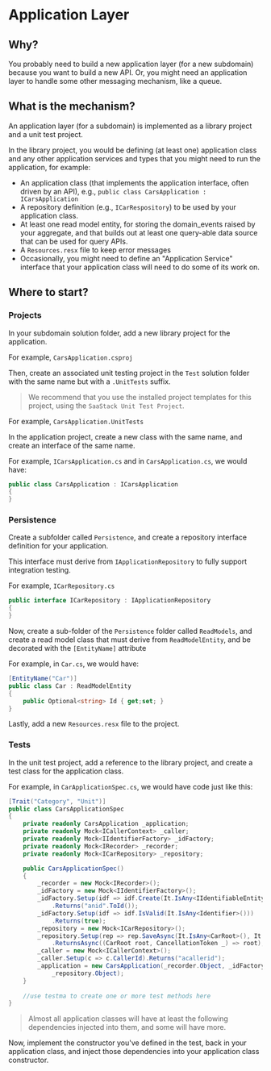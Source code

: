 # Application Layer

## Why?

You probably need to build a new application layer (for a new subdomain) because you want to build a new API. Or, you might need an application layer to handle some other messaging mechanism, like a queue.

## What is the mechanism?

An application layer (for a subdomain) is implemented as a library project and a unit test project.

In the library project, you would be defining (at least one) application class and any other application services and types that you might need to run the application, for example:

* An application class (that implements the application interface, often driven by an API), e.g., `public class CarsApplication : ICarsApplication`
* A repository definition (e.g., `ICarRespository`) to be used by your application class.
* At least one read model entity, for storing the domain_events raised by your aggregate, and that builds out at least one query-able data source that can be used for query APIs.
* A `Resources.resx` file to keep error messages
* Occasionally, you might need to define an "Application Service" interface that your application class will need to do some of its work on.

## Where to start?

### Projects

In your subdomain solution folder, add a new library project for the application.

For example, `CarsApplication.csproj`

Then, create an associated unit testing project in the `Test` solution folder with the same name but with a `.UnitTests` suffix.

> We recommend that you use the installed project templates for this project, using the `SaaStack Unit Test Project`.

For example, `CarsApplication.UnitTests`

In the application project, create a new class with the same name, and create an interface of the same name.

For example, `ICarsApplication.cs` and in `CarsApplication.cs`, we would have:

```c#  
public class CarsApplication : ICarsApplication
{ 
}
```

### Persistence

Create a subfolder called  `Persistence`, and create a repository interface definition for your application.

This interface must derive from `IApplicationRepository` to fully support integration testing.

For example, `ICarRepository.cs`

```c#
public interface ICarRepository : IApplicationRepository
{
}
```

Now, create a sub-folder of the `Persistence` folder called `ReadModels`, and create a read model class that must derive from `ReadModelEntity`, and be decorated with the `[EntityName]` attribute

For example, in `Car.cs`, we would have:

```c#
[EntityName("Car")]
public class Car : ReadModelEntity
{
    public Optional<string> Id { get;set; }
}
```

Lastly, add a new `Resources.resx` file to the project.

### Tests

In the unit test project, add a reference to the library project, and create a test class for the application class.

For example, in `CarApplicationSpec.cs`, we would have code just like this:

```c#
[Trait("Category", "Unit")]
public class CarsApplicationSpec
{
    private readonly CarsApplication _application;
    private readonly Mock<ICallerContext> _caller;
    private readonly Mock<IIdentifierFactory> _idFactory;
    private readonly Mock<IRecorder> _recorder;
    private readonly Mock<ICarRepository> _repository;

    public CarsApplicationSpec()
    {
        _recorder = new Mock<IRecorder>();
        _idFactory = new Mock<IIdentifierFactory>();
        _idFactory.Setup(idf => idf.Create(It.IsAny<IIdentifiableEntity>()))
            .Returns("anid".ToId());
        _idFactory.Setup(idf => idf.IsValid(It.IsAny<Identifier>()))
            .Returns(true);
        _repository = new Mock<ICarRepository>();
        _repository.Setup(rep => rep.SaveAsync(It.IsAny<CarRoot>(), It.IsAny<CancellationToken>()))
            .ReturnsAsync((CarRoot root, CancellationToken _) => root);
        _caller = new Mock<ICallerContext>();
        _caller.Setup(c => c.CallerId).Returns("acallerid");
        _application = new CarsApplication(_recorder.Object, _idFactory.Object,
            _repository.Object);
    }
    
    //use testma to create one or more test methods here
}
```

> Almost all application classes will have at least the following dependencies injected into them, and some will have more.

Now, implement the constructor you've defined in the test, back in your application class, and inject those dependencies into your application class constructor. 

